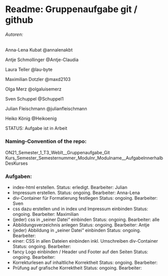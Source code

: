 # Readme: Gruppenaufgabe git / github

###### Autoren:

Anna-Lena Kubat
@annalenakbt

Antje Schmollinger
@Antje-Claudia

Laura Teller
@lau-byte

Maximilian Dotzler
@maxd2103

Olga Merz
@olgaluisemerz

Sven Schuppel
@Schuppel1

Julian Fleischmann
@julianfleischmann

Heiko König
@Heikoenig

STATUS: Aufgabe ist in Arbeit

### Naming-Convention of the repo:
ON21_Semester_1_T3_WebIt__Gruppenaufgabe_Git
Kurs_Semester_Semesternummer_Modulnr_Modulname__AufgabeInnerhalbDesKurses


### Aufgaben: 
- index-html erstellen.  												Status: erledigt. 	Bearbeiter: Julian
- Impressum erstellen. 													Status: ongoing. 	Bearbeiter: Anna-Lena
- div-Container für Formatierung festlegen								Status: ongoing. 	Bearbeiter: Sven
- css dazu erstellen und in index und Impressum einbinden				Status: ongoing. 	Bearbeiter: Maximilian
- (jeder) css in „seiner Datei“ einbinden								Status: ongoing. 	Bearbeiter: alle
- Abbildungsverzeichnis anlegen											Status: ongoing. 	Bearbeiter: Antje
- (jeder) Abbildung in „seiner Datei“ einbinden							Status: ongoing. 	Bearbeiter: 
- einer: CSS in allen Dateien einbinden inkl. Umschreiben div-Container	Status: ongoing. 	Bearbeiter: 
- fancy Logo einbinden / Header und Footer auf den Seiten				Status: ongoing. 	Bearbeiter: 
- Korrekturlesen auf inhaltliche Korrektheit 							Status: ongoing. 	Bearbeiter: 
- Prüfung auf grafische Korrektheit										Status: ongoing. 	Bearbeiter: 
